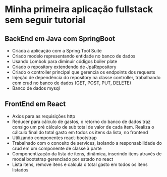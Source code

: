 # Minha primeira aplicação fullstack sem seguir tutorial

## BackEnd em Java com SpringBoot

- Criada a aplicação com a Spring Tool Suite
- Criado modelo representando entidade no banco de dados
- Usando Lombok para diminuir códigos boiler plate
- Criado o repository extendendo de JpaRepository
- Criado o controller principal que gerencia os endpoints dos requests
- Injeção de dependência do repository na classe controller, trabalhando com crud no banco de dados (GET, POST, PUT, DELETE)
- Banco de dados mysql

## FrontEnd em React

- Axios para as requisições http
- Reducer para cálculo de gastos, o retorno do banco de dados traz consigo um pré cálculo de sub total de valor de cada item. Realiza o cálculo final do total         gasto em todos os itens da lista, no frontend
- Utilizando componentes react-bootstrap
- Trabalhado com o conceito de services, isolando a responsabilidade do crud em um componente de classe à parte
- Componentização da lista de itens, dinâmica, inserindo itens através de modal bootstrap gerenciado por estado no react
- Lista itens, remove itens e calcula o total gasto em todos os itens listados


